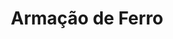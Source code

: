 ---
title: Armação de Ferro
weight: 3
description: This is for meta description. You can write here details about this provided service. Lorem ipsum dolor sit amet, consectetur adipisicing elit, sed do eiusmod tempor incididunt ut labore et dolore magna. Lorem ipsum dolor sit amet, consectetur adipisicing elit. Voluptas, modi fugit in veritatis labore perferendis. Minima hic at, nostrum nihil!

images:
- img/servicos/ferro/ferro.jpeg
- img/servicos/ferro/ferro1.jpeg
- img/servicos/ferro/ferro2.jpeg
- img/servicos/ferro/ferro3.jpeg

homepage_link_enable: true

section_button_name: Armação de Ferro

---